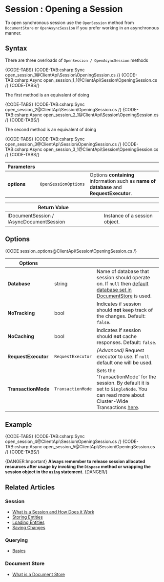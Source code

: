 # Session : Opening a Session

To open synchronous session use the `OpenSession` method from `DocumentStore` or `OpenAsyncSession` if you prefer working in an asynchronous manner.

## Syntax

There are three overloads of `OpenSession / OpenAsyncSession` methods

{CODE-TABS}
{CODE-TAB:csharp:Sync open_session_1@ClientApi\Session\OpeningSession.cs /}
{CODE-TAB:csharp:Async open_session_1_1@ClientApi\Session\OpeningSession.cs /}
{CODE-TABS/}

The first method is an equivalent of doing

{CODE-TABS}
{CODE-TAB:csharp:Sync open_session_2@ClientApi\Session\OpeningSession.cs /}
{CODE-TAB:csharp:Async open_session_2_1@ClientApi\Session\OpeningSession.cs /}
{CODE-TABS/}

The second method is an equivalent of doing

{CODE-TABS}
{CODE-TAB:csharp:Sync open_session_3@ClientApi\Session\OpeningSession.cs /}
{CODE-TAB:csharp:Async open_session_3_1@ClientApi\Session\OpeningSession.cs /}
{CODE-TABS/}

| Parameters | | |
| ------------- | ------------- | ----- |
| **options** | `OpenSessionOptions` | Options **containing** information such as **name of database** and **RequestExecutor**. |

| Return Value | |
| ------------- | ----- |
| IDocumentSession / IAsyncDocumentSession | Instance of a session object. |

## Options

{CODE session_options@ClientApi\Session\OpeningSession.cs /}

| Options | | |
| ------------- | ------------- | ----- |
| **Database** | string | Name of database that session should operate on. If `null` then [default database set in DocumentStore](../../client-api/setting-up-default-database) is used. |
| **NoTracking** | bool | Indicates if session should **not** keep track of the changes. Default: `false`. |
| **NoCaching** | bool | Indicates if session should **not** cache responses. Default: `false`. |
| **RequestExecutor** | `RequestExecutor` | _(Advanced)_ Request executor to use. If `null` default one will be used. |
| **TransactionMode** | `TransactionMode` | Sets the 'TransactionMode' for the session. By default it is set to `SingleNode`. You can read more about Cluster-Wide Transactions [here](../../server/clustering/cluster-transactions). |

## Example

{CODE-TABS}
{CODE-TAB:csharp:Sync open_session_4@ClientApi\Session\OpeningSession.cs /}
{CODE-TAB:csharp:Async open_session_5@ClientApi\Session\OpeningSession.cs /}
{CODE-TABS/}

{DANGER:Important}
**Always remember to release session allocated resources after usage by invoking the `Dispose` method or wrapping the session object in the `using` statement.**
{DANGER/}

## Related Articles

### Session

- [What is a Session and How Does it Work](../../client-api/session/what-is-a-session-and-how-does-it-work) 
- [Storing Entities](../../client-api/session/storing-entities)
- [Loading Entities](../../client-api/session/loading-entities)
- [Saving Changes](../../client-api/session/saving-changes)

### Querying

- [Basics](../../indexes/querying/basics)

### Document Store

- [What is a Document Store](../../client-api/what-is-a-document-store)
